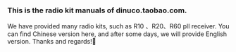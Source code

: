 ### This is the radio kit manuals of dinuco.taobao.com.
We have provided many radio kits, such as R10 、R20、R60 pll receiver.
You can find Chinese version here, and after some days, we will provide English version.
Thanks and regards!👋

<!--
**dinuco/dinuco** is a ✨ _special_ ✨ repository because its `README.md` (this file) appears on your GitHub profile.

Here are some ideas to get you started:

- 🔭 This is the kits manual of dinuco.taobao.com.
- 🌱 
- 👯 I’m looking to collaborate on ...
- 🤔 I’m looking for help with ...
- 💬 Ask me about ...
- 📫 How to reach me: ...
- 😄 Pronouns: ...
- ⚡ Fun fact: ...
-->
